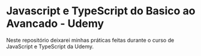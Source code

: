 # Javascript e TypeScript do Basico ao Avancado - Udemy
Neste repositório deixarei minhas práticas feitas durante o curso de JavaScript e TypeScript da Udemy.
